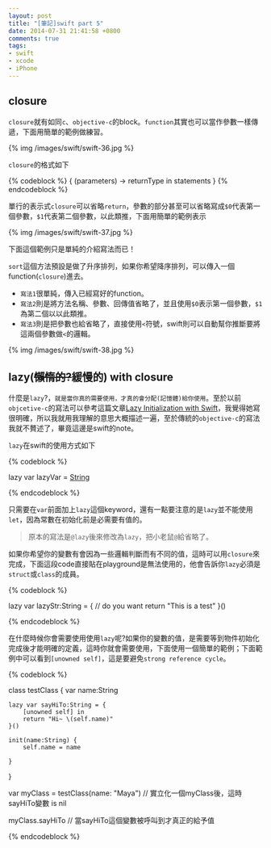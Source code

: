 ```yaml
---
layout: post
title: "[筆記]swift part 5"
date: 2014-07-31 21:41:58 +0800
comments: true
tags: 
- swift
- xcode
- iPhone
---
```


## closure

`closure`就有如同`c`、`objective-c`的block。`function`其實也可以當作參數一樣傳遞，下面用簡單的範例做練習。

{% img /images/swift/swift-36.jpg %}

<!-- more -->

`closure`的格式如下

{% codeblock %}
{ (parameters) -> returnType in
    statements
}
{% endcodeblock %}

單行的表示式`closure`可以省略`return`，參數的部分甚至可以省略寫成`$0`代表第一個參數，`$1`代表第二個參數，以此類推，下面用簡單的範例表示

{% img /images/swift/swift-37.jpg %}

下面這個範例只是單純的介紹寫法而已！

`sort`這個方法預設是做了升序排列，如果你希望降序排列，可以傳入一個function(`closure`)進去。

* `寫法1`很單純，傳入已經寫好的function。
* `寫法2`則是將方法名稱、參數、回傳值省略了，並且使用`$0`表示第一個參數，`$1`為第二個以以此類推。
* `寫法3`則是把參數也給省略了，直接使用`<`符號，swift則可以自動幫你推斷要將這兩個參數做`<`的邏輯。

{% img /images/swift/swift-38.jpg %}

## lazy(<del>懶惰的?</del>緩慢的) with closure

什麼是`lazy`?，`就是當你真的需要使用，才真的會分配(記憶體)給你使用`。至於以前`objcetive-c`的寫法可以參考這篇文章[Lazy Initialization with Swift](http://mikebuss.com/2014/06/22/lazy-initialization-swift/)，我覺得她寫很明確，所以我就用我理解的意思大概描述一遍，至於傳統的`objective-c`的寫法我就不贅述了，畢竟這邊是swift的note。

`lazy`在swift的使用方式如下

{% codeblock %}

lazy var lazyVar = [String]()

{% endcodeblock %}

只需要在`var`前面加上`lazy`這個keyword，還有一點要注意的是`lazy`並不能使用`let`，因為常數在初始化前是必需要有值的。

> 原本的寫法是`@lazy`後來修改為`lazy`，把小老鼠`@`給省略了。

如果你希望你的變數有會因為一些邏輯判斷而有不同的值，這時可以用`closure`來完成，下面這段code直接貼在playground是無法使用的，他會告訴你`lazy`必須是`struct`或`class`的成員。

{% codeblock %}

lazy var lazyStr:String = {
    // do you want
    return "This is a test"
}()

{% endcodeblock %}

在什麼時候你會需要使用使用`lazy`呢?如果你的變數的值，是需要等到物件初始化完成後才能明確的定義，這時你就會需要使用，下面使用一個簡單的範例；下面範例中可以看到`[unowned self]`，這是要避免`strong reference cycle`。

{% codeblock %}

class testClass {
    var name:String

    lazy var sayHiTo:String = {
        [unowned self] in
        return "Hi~ \(self.name)"
    }()

    init(name:String) {
        self.name = name

    }
}

var myClass = testClass(name: "Maya")
// 實立化一個myClass後，這時sayHiTo變數 is nil

myClass.sayHiTo
// 當sayHiTo這個變數被呼叫到才真正的給予值

{% endcodeblock %}

